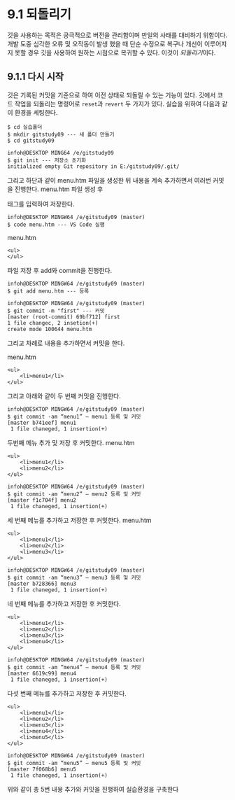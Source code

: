 # 9.1 되돌리기

깃을 사용하는 목적은 궁극적으로 버전을 관리함이며 만일의 사태를 대비하기 위함이다. 개발 도중 심각한 오류 및 오작동이 발생 했을 때 단순 수정으로 복구나 개선이 이루어지지 못할 경우 깃을 사용하여 원하는 시점으로 복귀할 수 있다. 이것이 *되돌리기*이다.

## 9.1.1 다시 시작

깃은 기록된 커밋을 기준으로 하여 이전 상태로 되돌릴 수 있는 기능이 있다.
깃에서 코드 작업을 되돌리는 명령어로 `reset`과 `revert`  두 가지가 있다.
실습을 위하여 다음과 같이 환경을 세팅한다.
```
$ cd 실습폴더
$ mkdir gitstudy09 --- 새 폴더 만들기
$ cd gitstudy09

infoh@DESKTOP MING64 /e/gitstudy09
$ git init --- 저장소 초기화
initialized empty Git repository in E:/gitstudy09/.git/
```
그리고 하단과 같이 menu.htm 파일을 생성한 뒤 내용을 계속 추가하면서 여러번 커밋을 진행한다. menu.htm  파일 생성 후 <ul></ul> 태그를 입력하여 저장한다.
```
infoh@DESKTOP MINGW64 /e/gitstudy09 (master)
$ code menu.htm --- VS Code 실행
```

menu.htm
```
<ul>
</ul>
```

파일 저장 후 add와 commit을 진행한다.
```
infoh@DESKTOP MINGW64 /e/gitstudy09 (master)
$ git add menu.htm --- 등록

infoh@DESKTOP MINGW64 /e/gitstudy09 (master)
$ git commit -m "first" --- 커밋
[master (root-commit) 69bf712] first
1 file changec, 2 insetion(+)
create mode 100644 menu.htm
```
그리고 차례로 내용을 추가하면서 커밋을 한다.

menu.htm
```
<ul>
	<li>menu1</li>
</ul>
```

그리고 아래와 같이 두 번째 커밋을 진행한다.
```
infoh@DESKTOP MINGW64 /e/gitstudy09 (master)
$ git commit -am “menu1” — menu1 등록 및 커밋
[master b741eef] menu1
 1 file chaneged, 1 insertion(+)
```

두번째 메뉴 추가 및 저장 후 커밋한다.
menu.htm
```
<ul>
	<li>menu1</li>
	<li>menu2</li>
</ul>
```
```
infoh@DESKTOP MINGW64 /e/gitstudy09 (master)
$ git commit -am “menu2” — menu2 등록 및 커밋
[master f1c704f] menu2
 1 file chaneged, 1 insertion(+)
```

세 번째 메뉴를 추가하고 저장한 후 커밋한다.
menu.htm
```
<ul>
	<li>menu1</li>
	<li>menu2</li>
	<li>menu3</li>
</ul>
```
```
infoh@DESKTOP MINGW64 /e/gitstudy09 (master)
$ git commit -am “menu3” — menu3 등록 및 커밋
[master b728366] menu3
 1 file chaneged, 1 insertion(+)
```

네 번째 메뉴를 추가하고 저장한 후 커밋한다.
```
<ul>
	<li>menu1</li>
	<li>menu2</li>
	<li>menu3</li>
	<li>menu4</li>
</ul>
```
```
infoh@DESKTOP MINGW64 /e/gitstudy09 (master)
$ git commit -am “menu4” — menu4 등록 및 커밋
[master 6619c99] menu4
 1 file chaneged, 1 insertion(+)
```

다섯 번째 메뉴를 추가하고 저장한 후 커밋한다.
```
<ul>
	<li>menu1</li>
	<li>menu2</li>
	<li>menu3</li>
	<li>menu4</li>
	<li>menu5</li>
</ul>
```
```
infoh@DESKTOP MINGW64 /e/gitstudy09 (master)
$ git commit -am “menu5” — menu5 등록 및 커밋
[master 7f068b6] menu5
 1 file chaneged, 1 insertion(+)
```

위와 같이 총 5번 내용 추가와 커밋을 진행하여 실습환경을 구축한다

